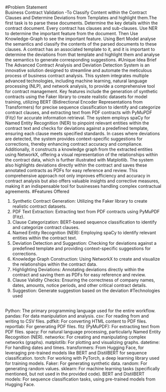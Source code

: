 #Problem Statement
<br>
Business Contract Validation -To Classify Content within the Contract Clauses and Determine Deviations from Templates and
highlight them.The first task is to parse these documents. Determine the key details within the contract document. Every contract has clauses and
sub-clauses. Use NER to determine the important feature from the document. Then Use Knowledge-Graph to see the important
feature. Using Bert Model analyse the semantics and classify the contents of the parsed documents to these clauses. A contract has
an associated template to it, and it is important to determine the deviations from that template and highlight them and analyse the
semantics to generate corresponding suggestions.
#Unique Idea Brief 
<br>
The Advanced Contract Analysis and Deviation Detection System is an innovative solution designed to streamline and automate
the meticulous process of business contract analysis. This system integrates multiple advanced technologies, including machine
learning, natural language processing (NLP), and network analysis, to provide a comprehensive tool for contract management.
Key features include the generation of synthetic contracts using the Faker library to create realistic datasets for model training,
utilizing BERT (Bidirectional Encoder Representations from Transformers) for precise sequence classification to identify and
categorize contract clauses, and extracting text from PDF contracts with PyMuPDF (Fitz) for accurate information retrieval. The
system employs spaCy for Named Entity Recognition (NER) to pinpoint relevant entities within the contract text and checks for
deviations against a predefined template, ensuring each clause meets specified standards. In cases where deviations are detected,
the system provides context-specific suggestions for corrections, thereby enhancing contract accuracy and compliance.
Additionally, it constructs a knowledge graph from the extracted entities using NetworkX, offering a visual representation of the
relationships within the contract data, which is further illustrated with Matplotlib. The system also highlights deviations directly
within the contract and saves these annotated contracts as PDFs for easy reference and review. This comprehensive approach not
only improves efficiency and accuracy in contract analysis but also offers valuable insights and corrective measures, making it an
indispensable tool for businesses handling complex contractual agreements.
#Features Offered
<br>
1. Synthetic Contract Generation: Utilizing the Faker library to create realistic contract datasets.
2. PDF Text Extraction: Extracting text from PDF contracts using PyMuPDF (Fitz).
3. Clause Categorization: BERT-based sequence classification to identify and categorize contract clauses.
4. Named Entity Recognition (NER): Employing spaCy to identify relevant entities within the contract text.
5. Deviation Detection and Suggestion: Checking for deviations against a predefined template and providing
context-specific suggestions for corrections.
6. Knowledge Graph Construction: Using NetworkX to create and visualize the relationships within the contract
data.
7. Highlighting Deviations: Annotating deviations directly within the contract and saving them as PDFs for easy
reference and review.
8. Clause Validity Checks: Ensuring the correctness of company names, dates, amounts, notice periods, and other
critical contract details.
9. Suggestion: Generate suggestion based on the deviation
#Technologies used
<br>
 Python: The primary programming language used for the entire workflow.
 pandas: For data manipulation and analysis.
 csv: For reading from and writing to CSV files.
 pdfkit: For converting HTML content to PDF files.
 reportlab: For generating PDF files.
 fitz (PyMuPDF): For extracting text from PDF files.
 spacy: For natural language processing, particularly Named Entity Recognition (NER).
 networkx: For creating and manipulating complex networks (graphs).
 matplotlib: For plotting and visualizing graphs.
 datetime: For handling dates and times.
 transformers: From Hugging Face, for leveraging pre-trained models like BERT and DistilBERT for sequence classification.
 torch: For working with PyTorch, a deep learning library used for training models.
 Faker: For generating synthetic data.
 random: For generating random values.
 sklearn: For machine learning tasks (specifically mentioned, but not used in the provided code).
 BERT and DistilBERT models: For sequence classification tasks, using pre-trained models from Hugging Face.

